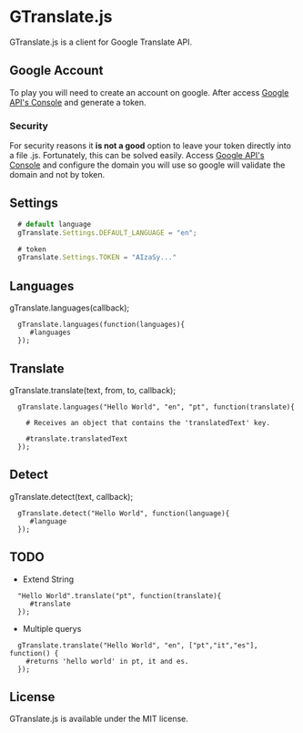 # GTranslate.js
GTranslate.js is a client for Google Translate API.

## Google Account
To play you will need to create an account on google.
After access [Google API's Console](https://code.google.com/apis/console/) and generate a token.

### Security
For security reasons it **is not a good** option to leave your token directly into a file .js.
Fortunately, this can be solved easily.
Access [Google API's Console](https://code.google.com/apis/console/) and configure the domain you will use so google will validate the domain and not by token.

## Settings
~~~.js
  # default language
  gTranslate.Settings.DEFAULT_LANGUAGE = "en";

  # token
  gTranslate.Settings.TOKEN = "AIzaSy..."
~~~

## Languages
gTranslate.languages(callback);
~~~.ruby
  gTranslate.languages(function(languages){
     #languages
  });
~~~

## Translate
gTranslate.translate(text, from, to, callback);
~~~.ruby
  gTranslate.languages("Hello World", "en", "pt", function(translate){
    
    # Receives an object that contains the 'translatedText' key.

    #translate.translatedText
  });
~~~

## Detect
gTranslate.detect(text, callback);
~~~.ruby
  gTranslate.detect("Hello World", function(language){
     #language
  });
~~~

## TODO
* Extend String 
~~~.ruby
  "Hello World".translate("pt", function(translate){
     #translate
  });
~~~

* Multiple querys
~~~.ruby
  gTranslate.translate("Hello World", "en", ["pt","it","es"], function() {
    #returns 'hello world' in pt, it and es.
  });
~~~

## License
GTranslate.js is available under the MIT license.